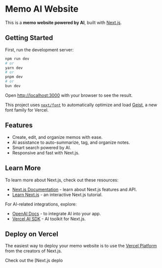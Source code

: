 # Memo AI Website

This is a **memo website powered by AI**, built with [Next.js](https://nextjs.org).

## Getting Started

First, run the development server:

```bash
npm run dev
# or
yarn dev
# or
pnpm dev
# or
bun dev
```

Open [http://localhost:3000](http://localhost:3000) with your browser to see the result.

This project uses [`next/font`](https://nextjs.org/docs/app/building-your-application/optimizing/fonts) to automatically optimize and load [Geist](https://vercel.com/font), a new font family for Vercel.

## Features

- Create, edit, and organize memos with ease.
- AI assistance to auto-summarize, tag, and organize notes.
- Smart search powered by AI.
- Responsive and fast with Next.js.

## Learn More

To learn more about Next.js, check out these resources:

- [Next.js Documentation](https://nextjs.org/docs) - learn about Next.js features and API.
- [Learn Next.js](https://nextjs.org/learn) - an interactive Next.js tutorial.

For AI-related integrations, explore:

- [OpenAI Docs](https://platform.openai.com/docs) - to integrate AI into your app.
- [Vercel AI SDK](https://sdk.vercel.ai/docs) - AI toolkit for Next.js.

## Deploy on Vercel

The easiest way to deploy your memo website is to use the [Vercel Platform](https://vercel.com/new?utm_medium=default-template&filter=next.js&utm_source=create-next-app&utm_campaign=create-next-app-readme) from the creators of Next.js.

Check out the \[Next.js deplo
